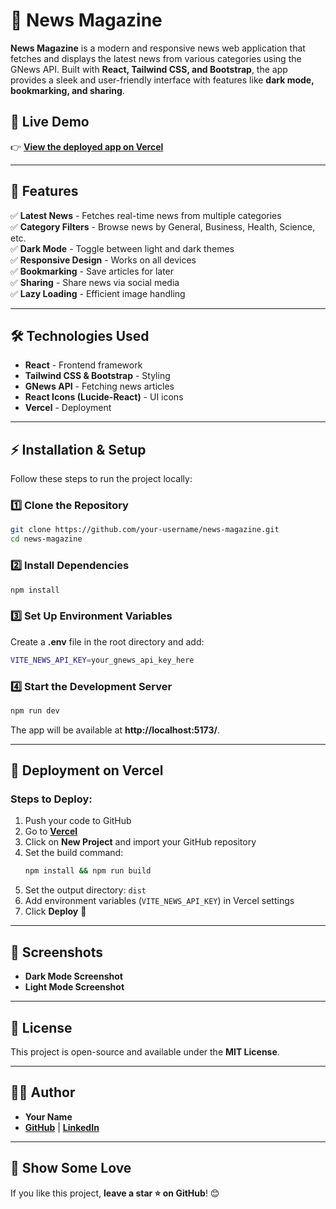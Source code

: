 # 📰 News Magazine

**News Magazine** is a modern and responsive news web application that fetches and displays the latest news from various categories using the GNews API. Built with **React, Tailwind CSS, and Bootstrap**, the app provides a sleek and user-friendly interface with features like **dark mode, bookmarking, and sharing**.

## 🚀 Live Demo
👉 **[View the deployed app on Vercel](https://your-vercel-app-url.vercel.app)**

---

## 📌 Features
✅ **Latest News** - Fetches real-time news from multiple categories  
✅ **Category Filters** - Browse news by General, Business, Health, Science, etc.  
✅ **Dark Mode** - Toggle between light and dark themes  
✅ **Responsive Design** - Works on all devices  
✅ **Bookmarking** - Save articles for later  
✅ **Sharing** - Share news via social media  
✅ **Lazy Loading** - Efficient image handling  

---

## 🛠️ Technologies Used
- **React** - Frontend framework  
- **Tailwind CSS & Bootstrap** - Styling  
- **GNews API** - Fetching news articles  
- **React Icons (Lucide-React)** - UI icons  
- **Vercel** - Deployment  

---

## ⚡ Installation & Setup
Follow these steps to run the project locally:

### 1️⃣ Clone the Repository
```bash
git clone https://github.com/your-username/news-magazine.git
cd news-magazine
```

### 2️⃣ Install Dependencies
```bash
npm install
```

### 3️⃣ Set Up Environment Variables
Create a **.env** file in the root directory and add:
```bash
VITE_NEWS_API_KEY=your_gnews_api_key_here
```

### 4️⃣ Start the Development Server
```bash
npm run dev
```
The app will be available at **http://localhost:5173/**.

---

## 🚀 Deployment on Vercel
### Steps to Deploy:
1. Push your code to GitHub
2. Go to **[Vercel](https://vercel.com/)**
3. Click on **New Project** and import your GitHub repository
4. Set the build command:
   ```bash
   npm install && npm run build
   ```
5. Set the output directory: `dist`
6. Add environment variables (`VITE_NEWS_API_KEY`) in Vercel settings
7. Click **Deploy** 🎉

---

## 📸 Screenshots
- **Dark Mode Screenshot**
- **Light Mode Screenshot**

---

## 📜 License
This project is open-source and available under the **MIT License**.

---

## 👨‍💻 Author
- **Your Name**
- **[GitHub](https://github.com/your-username)** | **[LinkedIn](https://www.linkedin.com/in/your-profile/)**

---

## 🌟 Show Some Love
If you like this project, **leave a star ⭐ on GitHub**! 😊

